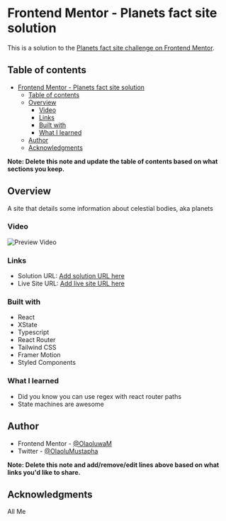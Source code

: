 # Frontend Mentor - Planets fact site solution

This is a solution to the
[Planets fact site challenge on Frontend Mentor](https://www.frontendmentor.io/challenges/planets-fact-site-gazqN8w_f).

## Table of contents

- [Frontend Mentor - Planets fact site solution](#frontend-mentor---planets-fact-site-solution)
  - [Table of contents](#table-of-contents)
  - [Overview](#overview)
    - [Video](#video)
    - [Links](#links)
    - [Built with](#built-with)
    - [What I learned](#what-i-learned)
  - [Author](#author)
  - [Acknowledgments](#acknowledgments)

**Note: Delete this note and update the table of contents based on what sections you
keep.**

## Overview

A site that details some information about celestial bodies, aka planets

### Video

![Preview Video](https://www.awesomescreenshot.com/video/5383739?key=4d3118e5776512ecc7ac21ccd49ba5cd)

### Links

- Solution URL: [Add solution URL here](https://your-solution-url.com)
- Live Site URL: [Add live site URL here](https://your-live-site-url.com)

### Built with

- React
- XState
- Typescript
- React Router
- Tailwind CSS
- Framer Motion
- Styled Components

### What I learned

- Did you know you can use regex with react router paths
- State machines are awesome

## Author

- Frontend Mentor - [@OlaoluwaM](https://www.frontendmentor.io/profile/yourusername)
- Twitter - [@OlaoluMustapha](https://www.twitter.com/OlaoluMustapha)

**Note: Delete this note and add/remove/edit lines above based on what links you'd like to
share.**

## Acknowledgments

All Me
